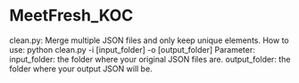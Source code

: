 # MeetFresh_KOC
clean.py: Merge multiple JSON files and only keep unique elements.
    How to use:
        python clean.py -i [input_folder] -o [output_folder]
    Parameter:
        input_folder: the folder where your original JSON files are.
        output_folder: the folder where your output JSON will be.